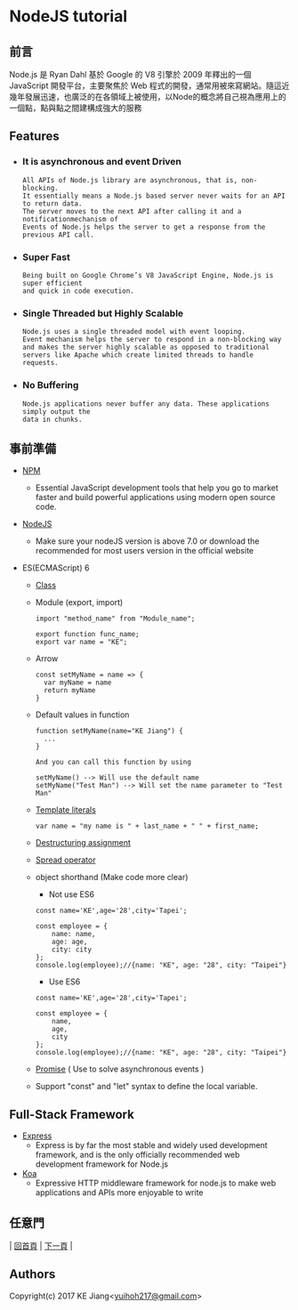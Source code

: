 # NodeJS tutorial


## 前言
Node.js 是 Ryan Dahl 基於 Google 的 V8 引擎於 2009 年釋出的一個 JavaScript 開發平台，主要聚焦於 Web 程式的開發，通常用被來寫網站。隨這近幾年發展迅速，也廣泛的在各領域上被使用，以Node的概念將自己視為應用上的一個點，點與點之間建構成強大的服務



## Features

* ### It is asynchronous and event Driven

  ```
  All APIs of Node.js library are asynchronous, that is, non-blocking. 
  It essentially means a Node.js based server never waits for an API to return data. 
  The server moves to the next API after calling it and a notificationmechanism of 
  Events of Node.js helps the server to get a response from the previous API call.
  ```

* ### Super Fast 

  ```
  Being built on Google Chrome’s V8 JavaScript Engine, Node.js is super efficient 
  and quick in code execution.
  ```

* ### Single Threaded but Highly Scalable

  ```
  Node.js uses a single threaded model with event looping. 
  Event mechanism helps the server to respond in a non-blocking way and makes the server highly scalable as opposed to traditional servers like Apache which create limited threads to handle requests.
  ```

* ### No Buffering

  ```
  Node.js applications never buffer any data. These applications simply output the 
  data in chunks.
  ```

  


## 事前準備
* [NPM](https://www.npmjs.com/)
    
    * Essential JavaScript development tools that help you go to market faster and build powerful applications using modern open source code.
    
* [NodeJS](https://nodejs.org/en/)

    * Make sure your nodeJS version is above 7.0 or download the recommended for most users version in the official website

* ES(ECMAScript) 6

    * [Class](https://developer.mozilla.org/zh-TW/docs/Web/JavaScript/Reference/Classes)

    * Module (export, import)

      ```
      import "method_name" from "Module_name";
      ```

      ```
      export function func_name;
      export var name = "KE";
      ```

    * Arrow

      ```
      const setMyName = name => {
      	var myName = name
      	return myName
      }
      ```

    * Default values in function

      ```
      function setMyName(name="KE Jiang") {
      	...
      }
      
      And you can call this function by using
      
      setMyName() --> Will use the default name
      setMyName("Test Man") --> Will set the name parameter to "Test Man"
      ```

    * [Template literals](https://developer.mozilla.org/zh-TW/docs/Web/JavaScript/Reference/Template_literals)

      ```
      var name = "my name is " + last_name + " " + first_name; 
      ```

    * [Destructuring assignment](https://developer.mozilla.org/zh-TW/docs/Web/JavaScript/Reference/Operators/Destructuring_assignment)

    * [Spread operator](https://developer.mozilla.org/en-US/docs/Web/JavaScript/Reference/Operators/Spread_syntax)

    * object shorthand (Make code more clear)

      * Not use ES6

      ```
      const name='KE',age='28',city='Tapei';
         
      const employee = {
          name: name,
          age: age,
          city: city
      };
      console.log(employee);//{name: "KE", age: "28", city: "Taipei"}
      ```

      * Use ES6

      ```
      const name='KE',age='28',city='Tapei';
         
      const employee = {
          name,
          age,
          city
      };
      console.log(employee);//{name: "KE", age: "28", city: "Taipei"}
      ```

    * [Promise](https://developer.mozilla.org/zh-TW/docs/Web/JavaScript/Reference/Global_Objects/Promise) ( Use to solve asynchronous events )
    * Support "const" and "let" syntax to define the local variable.

    

## Full-Stack Framework

* [Express](https://www.npmjs.com/package/express) 
  * Express is by far the most stable and widely used development framework, and is the only officially recommended web development framework for Node.js
* [Koa](https://www.npmjs.com/package/koa)
  * Expressive HTTP middleware framework for node.js to make web applications and APIs more enjoyable to write


## 任意門
| [回首頁](https://github.com/yuhioh217/Code-Tutorial) |  [下一頁]() | 



Authors
-
Copyright(c) 2017 KE Jiang<<yuihoh217@gmail.com>>